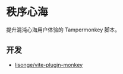 # 秩序心海

提升混沌心海用户体验的 Tampermonkey 脚本。

## 开发

- [lisonge/vite-plugin-monkey](https://github.com/lisonge/vite-plugin-monkey)
